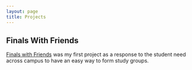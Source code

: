 ```yaml
---
layout: page
title: Projects
---
```


## Finals With Friends

[Finals with Friends](http://www.finalswithfriends.com/) was my first project as a response to the student need across campus to have an easy way to form study groups.